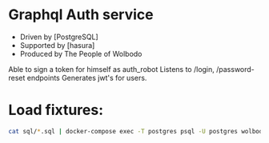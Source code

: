 # Graphql Auth service

- Driven by [PostgreSQL]
- Supported by [hasura]
- Produced by The People of Wolbodo


Able to sign a token for himself as auth_robot
Listens to /login, /password-reset endpoints
Generates jwt's for users.


# Load fixtures:
```bash 
cat sql/*.sql | docker-compose exec -T postgres psql -U postgres wolbodo
```